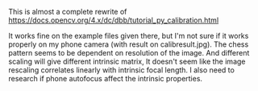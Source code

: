 This is almost a complete rewrite of https://docs.opencv.org/4.x/dc/dbb/tutorial_py_calibration.html


It works fine on the example files given there, but I'm not sure if it works properly on my phone camera (with result on calibresult.jpg).
The chess pattern seems to be dependent on resolution of the image. And different scaling will give different intrinsic matrix, 
It doesn't seem like the image rescaling correlates linearly with intrinsic focal length.
I also need to research if phone autofocus affect the intrinsic properties.
